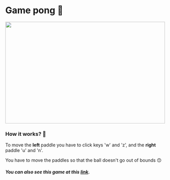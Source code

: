 # Game pong 🏓

<img src="https://user-images.githubusercontent.com/58802893/232002532-67324d30-4877-4642-a70b-1ae793a50f7e.gif" width="500" height="320" />

### How it works? 🤔
To move the **left** paddle you have to click keys 'w' and 'z', and the **right** paddle 'u' and 'n'. 

You have to move the paddles so that the ball doesn't go out of bounds 🙃

##### You can also see this game at this [link](https://codesandbox.io/s/game-forked-qq7z7g?file=/index.html).
